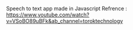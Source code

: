 Speech to text app made in Javascript
Refrence : https://www.youtube.com/watch?v=VSoBO89uBFk&ab_channel=toroktechnology

